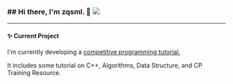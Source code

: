 ### ## Hi there, I'm zqsml. 👋 [![ ](https://cfrating.ihcr.top/?user=zqsml&style=flat-square)](https://codeforces.com/profile/zqsml)

<!--
**Embracethemoon/Embracethemoon** is a ✨ _special_ ✨ repository because its `README.md` (this file) appears on your GitHub profile.

For convenience, you can just call me Kevin.

- 🔭 Competitive Programmer using C++
- 🌱 High school student in Vancouver, Canada
- 👯 Looking to collaborate on competitive programming
- 📫 Reach me on [email](miaocnca@gmail.com)
- 😄 Mainly using Notepad++ and Vim
- ⚡ Fun fact: I am still new in CodeForces and want to participate more!
-->

---

#### :sparkles: Current Project

I'm currently developing a [competitive programming tutorial.](Embracethemoon.github.io)

It includes some tutorial on C++, Algorithms, Data Structure, and CP Training Resource.
